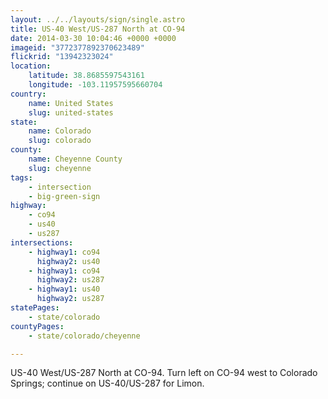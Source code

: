```yaml
---
layout: ../../layouts/sign/single.astro
title: US-40 West/US-287 North at CO-94
date: 2014-03-30 10:04:46 +0000 +0000
imageid: "3772377892370623489"
flickrid: "13942323024"
location:
    latitude: 38.8685597543161
    longitude: -103.11957595660704
country:
    name: United States
    slug: united-states
state:
    name: Colorado
    slug: colorado
county:
    name: Cheyenne County
    slug: cheyenne
tags:
    - intersection
    - big-green-sign
highway:
    - co94
    - us40
    - us287
intersections:
    - highway1: co94
      highway2: us40
    - highway1: co94
      highway2: us287
    - highway1: us40
      highway2: us287
statePages:
    - state/colorado
countyPages:
    - state/colorado/cheyenne

---
```

US-40 West/US-287 North at CO-94.  Turn left on CO-94 west to Colorado Springs; continue on US-40/US-287 for Limon.